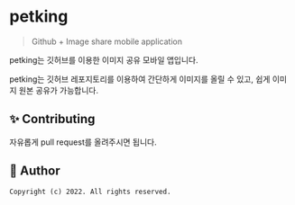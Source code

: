 # petking
> Github + Image share mobile application

petking는 깃허브를 이용한 이미지 공유 모바일 앱입니다.

petking는 깃허브 레포지토리를 이용하여 간단하게 이미지를 올릴 수 있고, 쉽게 이미지 원본 공유가 가능합니다. 

## ✨ Contributing
자유롭게 pull request를 올려주시면 됩니다.

## 👀 Author
```
Copyright (c) 2022. All rights reserved.
```
